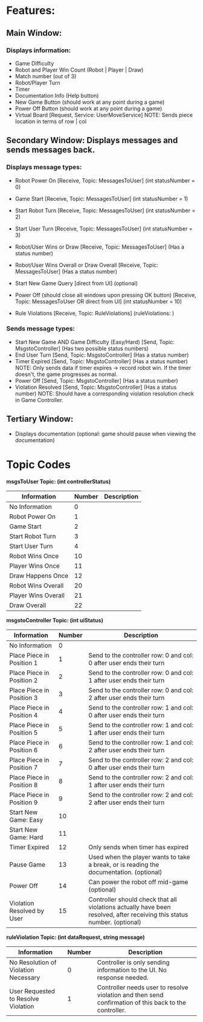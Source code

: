 # Features:

## Main Window:
### Displays information:
  - Game Difficulty 
  - Robot and Player Win Count (Robot | Player | Draw) 
  - Match number (out of 3)
  - Robot/Player Turn
  - Timer
  - Documentation Info (Help button)
  - New Game Button (should work at any point during a game)
  - Power Off Button (should work at any point during a game) 
  - Virtual Board [Request, Service: UserMoveService] NOTE: Sends piece location in terms of row | col  
  

## Secondary Window: Displays messages and sends messages back.
### Displays message types:
  - Robot Power On [Receive, Topic: MessagesToUser] (int statusNumber = 0)
  - Game Start [Receive, Topic: MessagesToUser] (int statusNumber = 1)
  - Start Robot Turn [Receive, Topic: MessagesToUser] (int statusNumber = 2)
  - Start User Turn [Receive, Topic: MessagesToUser] (int statusNumber = 3)
  - Robot/User Wins or Draw [Receive, Topic: MessagesToUser] (Has a status number)
  - Robot/User Wins Overall or Draw Overall [Receive, Topic: MessagesToUser] (Has a status number)
  - Start New Game Query [direct from UI] (optional)
  - Power Off (should close all windows upon pressing OK button) [Receive, Topic: MessagesToUser OR direct from UI] (int statusNumber = 10)
  
  - Rule Violations [Receive, Topic: RuleViolations] (ruleViolations: )
### Sends message types:
  - Start New Game AND Game Difficulty (Easy/Hard) [Send, Topic: MsgstoController] (Has two possible status numbers)
  - End User Turn [Send, Topic: MsgstoController] (Has a status number)
  - Timer Expired [Send, Topic: MsgstoController] (Has a status number) NOTE: Only sends data if timer expires -> record robot win. If the timer doesn't, the game progresses as normal.
  - Power Off [Send, Topic: MsgstoController] (Has a status number)
  - Violation Resolved [Send, Topic: MsgstoController] (Has a status number) NOTE: Should have a corresponding violation resolution check in Game Controller.
  
## Tertiary Window:
  - Displays documentation (optional: game should pause when viewing the documentation)  
 
 
# Topic Codes
**msgsToUser Topic: (int controllerStatus)**

| **Information**     | **Number** | **Description** |
|---------------------|------------|-----------------|
| No Information      | 0          |                 |
| Robot Power On      | 1          |                 |
| Game Start          | 2          |                 |
| Start Robot Turn    | 3          |                 |
| Start User Turn     | 4          |                 |
| Robot Wins Once     | 10         |                 |
| Player Wins Once    | 11         |                 |
| Draw Happens Once   | 12         |                 |
| Robot Wins Overall  | 20         |                 |
| Player Wins Overall | 21         |                 |
| Draw Overall        | 22         |                 |

**msgstoController Topic: (int uiStatus)**

| **Information**            | **Number** | **Description**                                                                                                         |
|----------------------------|------------|-------------------------------------------------------------------------------------------------------------------------|
| No Information             | 0          |                                                                                                                         |
| Place Piece in Position 1  | 1          | Send to the controller row: 0 and col: 0 after user ends their turn                                                     |
| Place Piece in Position 2  | 2          | Send to the controller row: 0 and col: 1 after user ends their turn                                                     |
| Place Piece in Position 3  | 3          | Send to the controller row: 0 and col: 2 after user ends their turn                                                     |
| Place Piece in Position 4  | 4          | Send to the controller row: 1 and col: 0 after user ends their turn                                                     |
| Place Piece in Position 5  | 5          | Send to the controller row: 1 and col: 1 after user ends their turn                                                     |
| Place Piece in Position 6  | 6          | Send to the controller row: 1 and col: 2 after user ends their turn                                                     |
| Place Piece in Position 7  | 7          | Send to the controller row: 2 and col: 0 after user ends their turn                                                     |
| Place Piece in Position 8  | 8          | Send to the controller row: 2 and col: 1 after user ends their turn                                                     |
| Place Piece in Position 9  | 9          | Send to the controller row: 2 and col: 2 after user ends their turn                                                     |
| Start New Game: Easy       | 10         |                                                                                                                         |
| Start New Game: Hard       | 11         |                                                                                                                         |
| Timer Expired              | 12         | Only sends when timer has expired                                                                                       |
| Pause Game                 | 13         | Used when the player wants to take a break, or is reading the documentation. (optional)                                 |
| Power Off                  | 14         | Can power the robot off mid-game (optional)                                                                             |
| Violation Resolved by User | 15         | Controller should check that all violations actually have been resolved, after receiving this status number. (optional) |

**ruleViolation Topic: (int dataRequest, string message)**

| **Information**                      | **Number** | **Description**                                                                                       |
|--------------------------------------|------------|-------------------------------------------------------------------------------------------------------|
| No Resolution of Violation Necessary | 0          | Controller is only sending information to the UI. No response needed.                                 |
| User Requested to Resolve Violation  | 1          | Controller needs user to resolve violation and then send confirmation of this back to the controller. |
